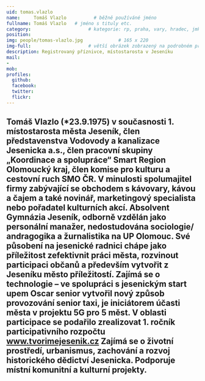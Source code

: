 ```yaml
---
uid: tomas.vlazlo
name:     Tomáš Vlazlo          # běžně používáné jméno
fullname: Tomáš Vlazlo   # jméno s tituly etc.
category:                     # kategorie: rp, praha, vary, hradec, jmk, senat
position: 
img: people/tomas-vlazlo.jpg             # 165 x 220
img-full:                     # větší obrázek zobrazený na podrobném profilu
description: Registrovaný příznivce, místostarosta v Jeseníku               # kratký popis, max 160 znaků
mail:
- 
mob:         
profiles:
  github:
  facebook:       
  twitter:        
  flickr:       
---
```

Tomáš Vlazlo (*23.9.1975) v současnosti 1. místostarosta města Jeseník, člen představenstva Vodovody a kanalizace Jesenicka a.s., člen pracovní skupiny „Koordinace a spolupráce“ Smart Region Olomoucký kraj, člen komise pro kulturu a cestovní ruch SMO ČR. V minulosti spolumajitel firmy zabývající se obchodem s kávovary, kávou a čajem a také novinář, marketingový specialista nebo pořadatel kulturních akcí.
Absolvent Gymnázia Jeseník, odborně vzdělán jako personální manažer, nedostudována sociologie/ andragogika a žurnalistika na UP Olomouc.
Své působení na jesenické radnici chápe jako příležitost zefektivnit práci města, rozvinout participaci občanů a především vytvořit z Jeseníku město příležitostí. Zajímá se o technologie – ve spolupráci s jesenickým start upem Oscar senior vytvořil nový způsob provozování senior taxi, je iniciátorem účasti města v projektu 5G pro 5 měst. V oblasti participace se podařilo zrealizovat 1. ročník participativního rozpočtu www.tvorimejesenik.cz
Zajímá se o životní prostředí, urbanismus, zachování a rozvoj historického dědictví Jesenicka. Podporuje místní komunitní a kulturní projekty.
---

